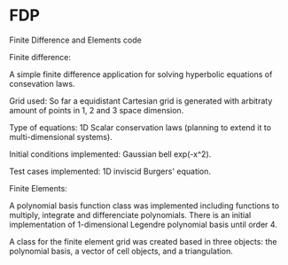 # FDP
Finite Difference and Elements code

Finite difference:

A simple finite difference application for solving hyperbolic equations of consevation laws. 

Grid used:                      So far a equidistant Cartesian grid is generated with arbitraty amount of points in 1, 2                                 and 3 space dimension.

Type of equations:              1D Scalar conservation laws (planning to extend it to multi-dimensional  systems).

Initial conditions implemented: Gaussian bell exp(-x^2).

Test cases implemented:         1D inviscid Burgers' equation.


Finite Elements:

A polynomial basis function class was implemented including functions to multiply, integrate and differenciate polynomials. There is an initial implementation of 1-dimensional Legendre polynomial basis until order 4. 

A class for the finite element grid was created based in three objects: the polynomial basis, a vector of cell objects, and a triangulation.
